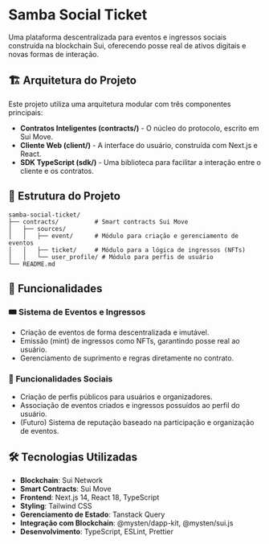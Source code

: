 # Samba Social Ticket

Uma plataforma descentralizada para eventos e ingressos sociais construída na
 blockchain Sui, oferecendo posse real de ativos digitais e novas formas de interação.

## 🏗️ Arquitetura do Projeto
Este projeto utiliza uma arquitetura modular com três componentes principais:

* **Contratos Inteligentes (contracts/)** - O núcleo do protocolo, escrito em Sui Move.
* **Cliente Web (client/)** - A interface do usuário, construída com Next.js e React.
* **SDK TypeScript (sdk/)** - Uma biblioteca para facilitar a interação entre o cliente e os contratos.

## 📁 Estrutura do Projeto
```
samba-social-ticket/
├── contracts/          # Smart contracts Sui Move
│   ├── sources/
│   │   ├── event/      # Módulo para criação e gerenciamento de eventos
│   │   ├── ticket/     # Módulo para a lógica de ingressos (NFTs)
│   │   └── user_profile/ # Módulo para perfis de usuário
└── README.md
```
## 🚀 Funcionalidades

### 🎟️ Sistema de Eventos e Ingressos
* Criação de eventos de forma descentralizada e imutável.
* Emissão (mint) de ingressos como NFTs, garantindo posse real ao usuário.
* Gerenciamento de suprimento e regras diretamente no contrato.

### 👥 Funcionalidades Sociais
* Criação de perfis públicos para usuários e organizadores.
* Associação de eventos criados e ingressos possuídos ao perfil do usuário.
* (Futuro) Sistema de reputação baseado na participação e organização de eventos.

## 🛠️ Tecnologias Utilizadas
* **Blockchain**: Sui Network
* **Smart Contracts**: Sui Move
* **Frontend**: Next.js 14, React 18, TypeScript
* **Styling**: Tailwind CSS
* **Gerenciamento de Estado**: Tanstack Query
* **Integração com Blockchain**: @mysten/dapp-kit, @mysten/sui.js
* **Desenvolvimento**: TypeScript, ESLint, Prettier